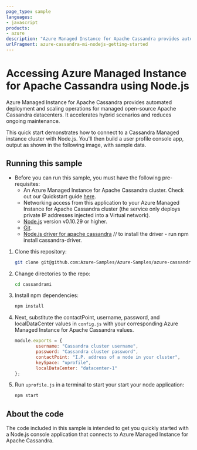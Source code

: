 ```yaml
---
page_type: sample
languages:
- javascript
products:
- azure
description: "Azure Managed Instance for Apache Cassandra provides automated deployment and scaling operations for managed open-source Apache Cassandra datacenters."
urlFragment: azure-cassandra-mi-nodejs-getting-started
---
```


# Accessing Azure Managed Instance for Apache Cassandra using Node.js
Azure Managed Instance for Apache Cassandra provides automated deployment and scaling operations for managed open-source Apache Cassandra datacenters. It accelerates hybrid scenarios and reduces ongoing maintenance.

This quick start demonstrates how to connect to a Cassandra Managed instance cluster with Node.js. You'll then build a user profile console app, output as shown in the following image, with sample data.


## Running this sample
* Before you can run this sample, you must have the following pre-requisites:
	* An Azure Managed Instance for Apache Cassandra cluster. Check out our Quickstart guide [here](https://docs.microsoft.com/azure/managed-instance-apache-cassandra/create-cluster-portal).
    * Networking access from this application to your Azure Managed Instance for Apache Cassandra cluster (the service only deploys private IP addresses injected into a Virtual network).
	* [Node.js](https://nodejs.org/en/) version v0.10.29 or higher.
	* [Git](http://git-scm.com/).
  * [Node.js driver for apache cassandra](https://github.com/datastax/nodejs-driver) // to install the driver - run npm install cassandra-driver.


1. Clone this repository:

    ```bash
	git clone git@github.com:Azure-Samples/Azure-Samples/azure-cassandra-mi-node-getting-started.git cassandrami
    ```

1. Change directories to the repo:

    ```bash
    cd cassandrami
    ```

1. Install npm dependencies:

    ```bash
    npm install
    ```

1. Next, substitute the contactPoint, username, password, and localDataCenter values in `config.js` with your corresponding Azure Managed Instance for Apache Cassandra values.

    ```javascript
    module.exports = {
            username: "Cassandra cluster username",
            password: "Cassandra cluster password",
            contactPoint: "I.P. address of a node in your cluster",
            keySpace: "uprofile",
            localDataCenter: "datacenter-1"
    };
    ```

1. Run `uprofile.js` in a terminal to start your start your node application:

    ```bash
	npm start
	```

## About the code
The code included in this sample is intended to get you quickly started with a Node.js console application that connects to Azure Managed Instance for Apache Cassandra.
